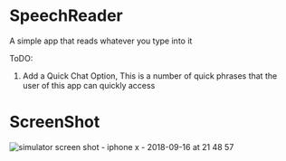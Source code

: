 # SpeechReader


A simple app that reads whatever you type into it

ToDO:
1. Add a Quick Chat Option, This is a number of quick phrases that the user of this app can quickly access


# ScreenShot

![simulator screen shot - iphone x - 2018-09-16 at 21 48 57](https://user-images.githubusercontent.com/13857475/45599803-cef62300-b9fa-11e8-8787-4c97ea82bc7c.png)
